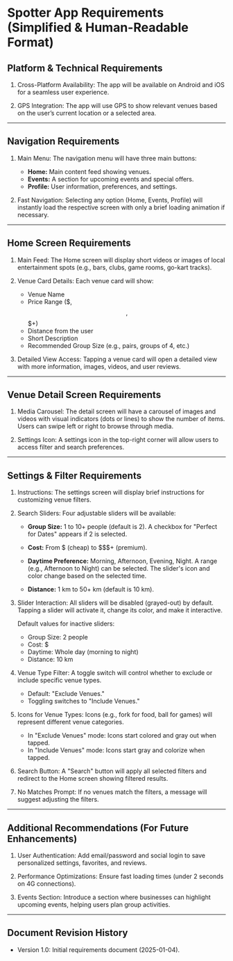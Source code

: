 # Spotter App Requirements (Simplified & Human-Readable Format)

## Platform & Technical Requirements

1. Cross-Platform Availability:
   The app will be available on Android and iOS for a seamless user experience.

2. GPS Integration:
   The app will use GPS to show relevant venues based on the user’s current location or a selected area.

---

## Navigation Requirements

1. Main Menu:
   The navigation menu will have three main buttons:

    - **Home:** Main content feed showing venues.
    - **Events:** A section for upcoming events and special offers.
    - **Profile:** User information, preferences, and settings.

2. Fast Navigation:
   Selecting any option (Home, Events, Profile) will instantly load the respective screen with only a brief loading animation if necessary.

---

## Home Screen Requirements

1. Main Feed:
   The Home screen will display short videos or images of local entertainment spots (e.g., bars, clubs, game rooms, go-kart tracks).

2. Venue Card Details:
   Each venue card will show:

    - Venue Name
    - Price Range ($, $$, $$$+)
    - Distance from the user
    - Short Description
    - Recommended Group Size (e.g., pairs, groups of 4, etc.)

3. Detailed View Access:
   Tapping a venue card will open a detailed view with more information, images, videos, and user reviews.

---

## Venue Detail Screen Requirements

1. Media Carousel:
   The detail screen will have a carousel of images and videos with visual indicators (dots or lines) to show the number of items.
   Users can swipe left or right to browse through media.

2. Settings Icon:
   A settings icon in the top-right corner will allow users to access filter and search preferences.

---

## Settings & Filter Requirements

1. Instructions:
   The settings screen will display brief instructions for customizing venue filters.

2. Search Sliders:
   Four adjustable sliders will be available:

    - **Group Size:** 1 to 10+ people (default is 2).
      A checkbox for "Perfect for Dates" appears if 2 is selected.

    - **Cost:** From $ (cheap) to $$$+ (premium).

    - **Daytime Preference:** Morning, Afternoon, Evening, Night.
      A range (e.g., Afternoon to Night) can be selected.
      The slider's icon and color change based on the selected time.

    - **Distance:** 1 km to 50+ km (default is 10 km).

3. Slider Interaction:
   All sliders will be disabled (grayed-out) by default.
   Tapping a slider will activate it, change its color, and make it interactive.

   Default values for inactive sliders:

    - Group Size: 2 people
    - Cost: $
    - Daytime: Whole day (morning to night)
    - Distance: 10 km

4. Venue Type Filter:
   A toggle switch will control whether to exclude or include specific venue types.

    - Default: "Exclude Venues."
    - Toggling switches to "Include Venues."

5. Icons for Venue Types:
   Icons (e.g., fork for food, ball for games) will represent different venue categories.

    - In "Exclude Venues" mode: Icons start colored and gray out when tapped.
    - In "Include Venues" mode: Icons start gray and colorize when tapped.

6. Search Button:
   A "Search" button will apply all selected filters and redirect to the Home screen showing filtered results.

7. No Matches Prompt:
   If no venues match the filters, a message will suggest adjusting the filters.

---

## Additional Recommendations (For Future Enhancements)

1. User Authentication:
   Add email/password and social login to save personalized settings, favorites, and reviews.

2. Performance Optimizations:
   Ensure fast loading times (under 2 seconds on 4G connections).

3. Events Section:
   Introduce a section where businesses can highlight upcoming events, helping users plan group activities.

---

## Document Revision History

- Version 1.0: Initial requirements document (2025-01-04).